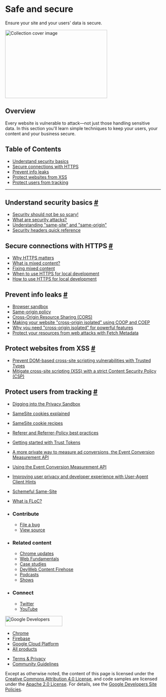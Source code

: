 # Safe and secure

Ensure your site and your users' data is secure.

<img src="https://web-dev.imgix.net/image/jxu1OdD7LKOGIDU7jURMpSH2lyK2/gVpSImYQruckFe6Srvxv.svg" alt="Collection cover image" class="w-masthead-path__image" width="330" height="220" />

## Overview

Every website is vulnerable to attack—not just those handling sensitive data. In this section you'll learn simple techniques to keep your users, your content and your business secure.

## Table of Contents

- <a href="#understand-security-basics" class="w-path-link">Understand security basics</a>
- <a href="#secure-connections-with-https" class="w-path-link">Secure connections with HTTPS</a>
- <a href="#prevent-info-leaks" class="w-path-link">Prevent info leaks</a>
- <a href="#protect-websites-from-xss" class="w-path-link">Protect websites from XSS</a>
- <a href="#protect-users-from-tracking" class="w-path-link">Protect users from tracking</a>

---

## Understand security basics <a href="#understand-security-basics" class="w-headline-link">#</a>

- <a href="/security-not-scary/" class="w-path-link">Security should not be so scary!</a>
- <a href="/security-attacks/" class="w-path-link">What are security attacks?</a>
- <a href="/same-site-same-origin/" class="w-path-link">Understanding "same-site" and "same-origin"</a>
- <a href="/security-headers/" class="w-path-link">Security headers quick reference</a>

## Secure connections with HTTPS <a href="#secure-connections-with-https" class="w-headline-link">#</a>

- <a href="/why-https-matters/" class="w-path-link">Why HTTPS matters</a>
- <a href="/what-is-mixed-content/" class="w-path-link">What is mixed content?</a>
- <a href="/fixing-mixed-content/" class="w-path-link">Fixing mixed content</a>
- <a href="/when-to-use-local-https/" class="w-path-link">When to use HTTPS for local development</a>
- <a href="/how-to-use-local-https/" class="w-path-link">How to use HTTPS for local development</a>

## Prevent info leaks <a href="#prevent-info-leaks" class="w-headline-link">#</a>

- <a href="/browser-sandbox/" class="w-path-link">Browser sandbox</a>
- <a href="/same-origin-policy/" class="w-path-link">Same-origin policy</a>
- <a href="/cross-origin-resource-sharing/" class="w-path-link">Cross-Origin Resource Sharing (CORS)</a>
- <a href="/coop-coep/" class="w-path-link">Making your website "cross-origin isolated" using COOP and COEP</a>
- <a href="/why-coop-coep/" class="w-path-link">Why you need "cross-origin isolated" for powerful features</a>
- <a href="/fetch-metadata/" class="w-path-link">Protect your resources from web attacks with Fetch Metadata</a>

## Protect websites from XSS <a href="#protect-websites-from-xss" class="w-headline-link">#</a>

- <a href="/trusted-types/" class="w-path-link">Prevent DOM-based cross-site scripting vulnerabilities with Trusted Types</a>
- <a href="/strict-csp/" class="w-path-link">Mitigate cross-site scripting (XSS) with a strict Content Security Policy (CSP)</a>

## Protect users from tracking <a href="#protect-users-from-tracking" class="w-headline-link">#</a>

- <a href="/digging-into-the-privacy-sandbox/" class="w-path-link">Digging into the Privacy Sandbox</a>
- <a href="/samesite-cookies-explained/" class="w-path-link">SameSite cookies explained</a>
- <a href="/samesite-cookie-recipes/" class="w-path-link">SameSite cookie recipes</a>
- <a href="/referrer-best-practices/" class="w-path-link">Referer and Referrer-Policy best practices</a>
- <a href="/trust-tokens/" class="w-path-link">Getting started with Trust Tokens</a>
- <a href="/conversion-measurement/" class="w-path-link">A more private way to measure ad conversions, the Event Conversion Measurement API</a>
- <a href="/using-conversion-measurement/" class="w-path-link">Using the Event Conversion Measurement API</a>
- <a href="/user-agent-client-hints/" class="w-path-link">Improving user privacy and developer experience with User-Agent Client Hints</a>
- <a href="/schemeful-samesite/" class="w-path-link">Schemeful Same-Site</a>
- <a href="/floc/" class="w-path-link">What is FLoC?</a>

- ### Contribute

  - <a href="https://github.com/GoogleChrome/web.dev/issues/new?assignees=&amp;labels=bug&amp;template=bug_report.md&amp;title=" class="w-footer__linkbox-link">File a bug</a>
  - <a href="https://github.com/googlechrome/web.dev" class="w-footer__linkbox-link">View source</a>

- ### Related content

  - <a href="https://blog.chromium.org/" class="w-footer__linkbox-link">Chrome updates</a>
  - <a href="https://developers.google.com/web/" class="w-footer__linkbox-link">Web Fundamentals</a>
  - <a href="https://developers.google.com/web/showcase/" class="w-footer__linkbox-link">Case studies</a>
  - <a href="https://devwebfeed.appspot.com/" class="w-footer__linkbox-link">DevWeb Content Firehose</a>
  - <a href="/podcasts/" class="w-footer__linkbox-link">Podcasts</a>
  - <a href="/shows/" class="w-footer__linkbox-link">Shows</a>

- ### Connect

  - <a href="https://www.twitter.com/ChromiumDev" class="w-footer__linkbox-link">Twitter</a>
  - <a href="https://www.youtube.com/user/ChromeDevelopers" class="w-footer__linkbox-link">YouTube</a>

<a href="https://developers.google.com/" class="w-footer__utility-logo-link"><img src="/images/lockup-color.png" alt="Google Developers" class="w-footer__utility-logo" width="185" height="33" /></a>

- <a href="https://developer.chrome.com/" class="w-footer__utility-link">Chrome</a>
- <a href="https://firebase.google.com/" class="w-footer__utility-link">Firebase</a>
- <a href="https://cloud.google.com/" class="w-footer__utility-link">Google Cloud Platform</a>
- <a href="https://developers.google.com/products" class="w-footer__utility-link">All products</a>

<!-- -->

- <a href="https://policies.google.com/" class="w-footer__utility-link">Terms &amp; Privacy</a>
- <a href="/community-guidelines/" class="w-footer__utility-link">Community Guidelines</a>

Except as otherwise noted, the content of this page is licensed under the [Creative Commons Attribution 4.0 License](https://creativecommons.org/licenses/by/4.0/), and code samples are licensed under the [Apache 2.0 License](https://www.apache.org/licenses/LICENSE-2.0). For details, see the [Google Developers Site Policies](https://developers.google.com/terms/site-policies).
